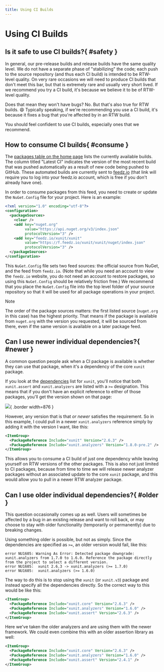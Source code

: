 ```yaml
---
title: Using CI Builds
---
```


# Using CI Builds

## Is it safe to use CI builds?{ #safety }

In general, our pre-release builds and release builds have the same quality level. We do not have a separate phase of "stabilizing" the code; each push to the source repository (and thus each CI build) is intended to be RTW-level quality. On very rare occasions we will need to produce CI builds that don't meet this bar, but that is extremely rare and usually very short lived. If we recommend you try a CI build, it's because we believe it to be of RTW-level quality.

Does that mean they won't have bugs? No. But that's also true for RTW builds. 😄 Typically speaking, if we're recommending you use a CI build, it's because it fixes a bug that you're affected by in an RTW build.

You should feel confident to use CI builds, especially ones that we recommend.

## How to consume CI builds{ #consume }

The [packages table on the home page](/#packages) lists the currently available builds. The column titled "Latest CI" indicates the version of the most recent build that was pushed automatically as a result of new code being pushed to GitHub. These automated builds are currently sent to [feedz.io](https://feedz.io/org/xunit/repository/xunit/search) (that link will require you to log into your feedz.io account, which is free if you don't already have one).

In order to consume packages from this feed, you need to create or update the `NuGet.Config` file for your project. Here is an example:

```xml
<?xml version="1.0" encoding="utf-8"?>
<configuration>
  <packageSources>
    <clear />
    <add key="nuget.org"
         value="https://api.nuget.org/v3/index.json"
         protocolVersion="3" />
    <add key="feedz.io/xunit/xunit"
         value="https://f.feedz.io/xunit/xunit/nuget/index.json"
         protocolVersion="3" />
  </packageSources>
</configuration>
```

This `NuGet.Config` file sets two feed sources: the official source from NuGet, and the feed from `feedz.io`. (Note that while you need an account to view the `feedz.io` website, you do not need an account to restore packages, so using this `NuGet.Config` should be relatively friction free.) We recommend that you place the `NuGet.Config` file into the top level folder of your source repository so that it will be used for all package operations in your project.

> [!NOTE]
> The order of the package sources matters: the first listed source (`nuget.org` in this case) has the highest priority. That means if the package is available from `nuget.org` with the version you requested, it will be sourced from there, even if the same version is available on a later package feed.

## Can I use newer individual dependencies?{ #newer }

A common question people ask when a CI package is available is whether they can use that package, when it's a dependency of the core `xunit` package.

If you look at the [dependencies](https://www.nuget.org/packages/xunit#dependencies-body-tab) list for `xunit`, you'll notice that both `xunit.assert` and `xunit.analyzers` are listed with a `>=` designation. This means that if you don't have an explicit reference to either of those packages, you'll get the version shown on that page:

![](/images/xunit-dependencies.png){ .border width=876 }

However, any version that is that _or newer_ satisfies the requirement. So in this example, I could pull in a newer `xunit.analyzers` reference simply by adding it with the version I want, like this:

```xml
<ItemGroup>
  <PackageReference Include="xunit" Version="2.6.3" />
  <PackageReference Include="xunit.analyzers" Version="1.8.0-pre.2" />
</ItemGroup>
```

This allows you to consume a CI build of just one dependency while leaving yourself on RTW versions of the other packages. This is also not just limited to CI packages, because from time to time we will release newer analyzer packages without an associated update to the core `xunit` package, and this would allow you to pull in a newer RTW analyzer package.

## Can I use older individual dependencies?{ #older }

This question occasionally comes up as well. Users will sometimes be affected by a bug in an existing release and want to roll back, or may choose to stay with older functionality (temporarily or permanently) due to breaking changes.

Using something older is possible, but not as simply. Since the dependencies are specified as `>=`, an older version would fail, like this:

```text
error NU1605: Warning As Error: Detected package downgrade: xunit.analyzers from 1.7.0 to 1.6.0. Reference the package directly from the project to select a different version.
error NU1605:  xunit 2.6.3 -> xunit.analyzers (>= 1.7.0)
error NU1605:  xunit.analyzers (>= 1.6.0)
```

The way to do this is to stop using the `xunit` (or `xunit.v3`) package and instead specify all the dependencies directly. So the correct way to this would be like this:

```xml
<ItemGroup>
  <PackageReference Include="xunit.core" Version="2.6.3" />
  <PackageReference Include="xunit.analyzers" Version="1.6.0" />
  <PackageReference Include="xunit.assert" Version="2.6.3" />
</ItemGroup>
```

Here we've taken the older analyzers and are using them with the newer framework. We could even combine this with an older assertion library as well:

```xml
<ItemGroup>
  <PackageReference Include="xunit.core" Version="2.6.3" />
  <PackageReference Include="xunit.analyzers" Version="1.6.0" />
  <PackageReference Include="xunit.assert" Version="2.4.1" />
</ItemGroup>
```

